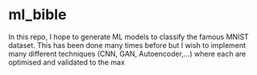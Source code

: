 # ml_bible
In this repo, I hope to generate ML models to classify the famous MNIST dataset. This has been done many times before but I wish to implement many different techniques (CNN, GAN, Autoencoder,...) where each are optimised and validated to the max
